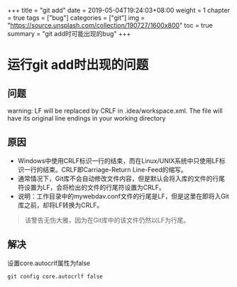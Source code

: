 +++
title = "git add"
date = 2019-05-04T19:24:03+08:00
weight = 1
chapter = true
tags = ["bug"]
categories = ["git"]
img = "https://source.unsplash.com/collection/190727/1600x800"
toc = true
summary = "git add时可能出现的bug"
+++


# 运行git add时出现的问题
## 问题
warning: LF will be replaced by CRLF in .idea/workspace.xml.
The file will have its original line endings in your working directory
## 原因
- Windows中使用CRLF标识一行的结束，而在Linux/UNIX系统中只使用LF标识一行的结束。CRLF即Carriage-Return Line-Feed的缩写。
- 通常情况下，Git库不会自动修改文件内容，但是默认会将入库的文件的行尾符设置为LF，会将检出的文件的行尾符设置为CRLF。
- 说明：工作目录中的mywebdav.conf文件的行尾是LF，但是这里在即将入Git库之前，却将LF转换为CRLF。
> 该警告无伤大雅，因为在Git库中的该文件仍然以LF为行尾。
## 解决
设置core.autocrlf属性为false
~~~
git config core.autocrlf false
~~~

